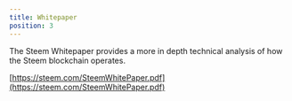 ```yaml
---
title: Whitepaper
position: 3
---
```


The Steem Whitepaper provides a more in depth technical analysis of how the Steem blockchain operates.

[https://steem.com/SteemWhitePaper.pdf](https://steem.com/SteemWhitePaper.pdf)

